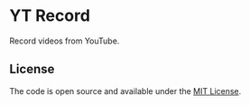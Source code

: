 # YT Record

Record videos from YouTube.

## License

The code is open source and available under the [MIT License](LICENSE).
